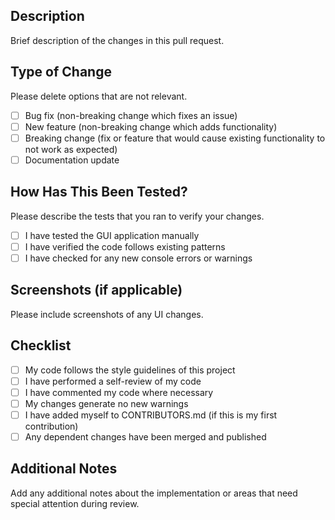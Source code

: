 ## Description
Brief description of the changes in this pull request.

## Type of Change
Please delete options that are not relevant.

- [ ] Bug fix (non-breaking change which fixes an issue)
- [ ] New feature (non-breaking change which adds functionality)
- [ ] Breaking change (fix or feature that would cause existing functionality to not work as expected)
- [ ] Documentation update

## How Has This Been Tested?
Please describe the tests that you ran to verify your changes.

- [ ] I have tested the GUI application manually
- [ ] I have verified the code follows existing patterns
- [ ] I have checked for any new console errors or warnings

## Screenshots (if applicable)
Please include screenshots of any UI changes.

## Checklist
- [ ] My code follows the style guidelines of this project
- [ ] I have performed a self-review of my code
- [ ] I have commented my code where necessary
- [ ] My changes generate no new warnings
- [ ] I have added myself to CONTRIBUTORS.md (if this is my first contribution)
- [ ] Any dependent changes have been merged and published

## Additional Notes
Add any additional notes about the implementation or areas that need special attention during review.